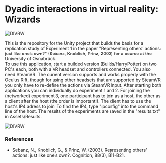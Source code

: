 # Dyadic interactions in virtual reality: Wizards

![DIVRW](https://github.com/Flosener/Dyadic-interactions-in-VR/blob/Showcase/expRoomDoor.PNG?raw=true)

This is the repository for the Unity project that builds the basis for a replication study of Experiment 1 in the paper "Representing others’ actions: just like one’s own?" (Sebanz, Knoblich, Prinz, 2003) for a course at the University of Osnabrück.
<br>
To use this application, start a builded version (Builds/HarryPotter) on two PC's each, both with a VR headset and controllers connected. You also need SteamVR. The current version supports and works properly with the Oculus Rift, though for using other headsets that are supported by SteamVR you only have to re-define the actions via SteamVR Input.
After starting both applications you can individually do experiment 1 and 2. For joining the (networked) experiment 3, one participant has to join as a host, the other as a client after the host (the order is important!). The client has to use the host's IP4 adress to join. To find the IP4, type "ipconfig" into the command line of the host. The results of the experiments are saved in the "results.txt" in Assets/Results.

![DIVRW](https://github.com/Flosener/Dyadic-interactions-in-VR/blob/Showcase/expRoomDoor.PNG?raw=true)

### References
- Sebanz, N., Knoblich, G., & Prinz, W. (2003). Representing others' actions: just like one's own?. Cognition, 88(3), B11-B21.
